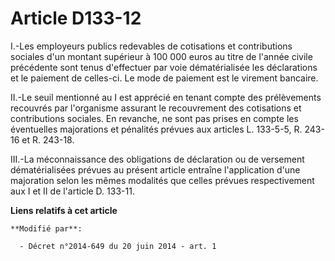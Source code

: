 # Article D133-12

I.-Les employeurs publics redevables de cotisations et contributions sociales d'un montant supérieur à 100 000 euros au titre
de l'année civile précédente sont tenus d'effectuer par voie dématérialisée les déclarations et le paiement de celles-ci. Le
mode de paiement est le virement bancaire. 

II.-Le seuil mentionné au I est apprécié en tenant compte des prélèvements recouvrés par l'organisme assurant le recouvrement
des cotisations et contributions sociales. En revanche, ne sont pas prises en compte les éventuelles majorations et pénalités
prévues aux articles L. 133-5-5, R. 243-16 et R. 243-18. 

III.-La méconnaissance des obligations de déclaration ou de versement dématérialisées prévues au présent article entraîne
l'application d'une majoration selon les mêmes modalités que celles prévues respectivement aux I et II de l'article D.
133-11.

**Liens relatifs à cet article**

	**Modifié par**:

	  - Décret n°2014-649 du 20 juin 2014 - art. 1
